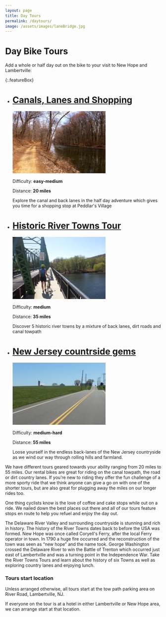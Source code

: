 ```yaml
---
layout: page
title: Day Tours
permalink: /daytours/
image: /assets/images/laneBridge.jpg
---
```


Day Bike Tours
==============

Add a whole or half day out on the bike to your visit to New Hope and Lambertville:

{:.featureBox}
*   [Canals, Lanes and Shopping](/dayeasy)
    ==========================
    
    [![Canals lanes and shopping one day bicycle tour](/assets/images/canalFeature.jpg)](/dayeasy)
    
    Difficulty: **easy-medium**
    
    Distance: **20 miles**
    
    Explore the canal and back lanes in the half day adventure which gives you time for a shopping stop at Peddlar's Village

*   
    [Historic River Towns Tour](/daymedium)
    =========================
    
    [![Corporate events](/assets/images/riverTownsFeature.jpg)](/daymedium)
    
    Difficulty: **medium**
    
    Distance: **35 miles**
    
    Discover 5 historic river towns by a mixture of back lanes, dirt roads and canal towpath

*   
    [New Jersey countrside gems](/daygems)
    ==========================
    
    [![Rolling New Jersey countryside gems](/assets/images/njGemsFeature.jpg)](/daygems)
    
    Difficulty: **medium-hard**
    
    Distance: **55 miles**
    
    Loose yourself in the endless back-lanes of the New Jersey countryside as we wind our way through rolling hills and farmland.
    
    

We have different tours geared towards your ability ranging from 20 miles to 55 miles. Our rental bikes are great for riding on the canal towpath, the road or dirt country lanes. If you’re new to riding they offer the fun challenge of a more sporty ride that we think anyone can give a go on with one of the shorter tours, but are also great for plugging away the miles on our longer rides too.

One thing cyclists know is the love of coffee and cake stops while out on a ride. We nailed down the best places out there and all of our tours feature stops en route to help you refuel and enjoy the day out.

The Delaware River Valley and surrounding countryside is stunning and rich in history. The history of the River Towns dates back to before the USA was formed. New Hope was once called Coryell's Ferry, after the local Ferry operator in town. In 1790 a huge fire occurred and the reconstruction of the town was seen as “new hope” and the name took. George Washington crossed the Delaware River to win the Battle of Trenton which occurred just east of Lambertville and was a turning point in the Independence War. Take the River Towns Tours and learn about the history of six Towns as well as exploring country lanes and enjoying lunch.

### Tours start location

Unless arranged otherwise, all tours start at the tow path parking area on River Road, Lambertville, NJ.

If everyone on the tour is at a hotel in either Lambertville or New Hope area, we can arrange start at that location.
